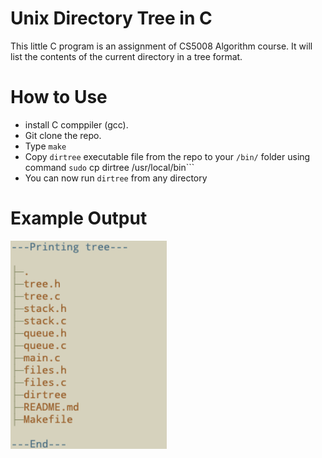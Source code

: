 # Unix Directory Tree in C

This little C program is an assignment of CS5008 Algorithm course. It will list the contents of the current directory in a tree format.

# How to Use
* install C comppiler (gcc).
* Git clone the repo.
* Type ```make```
* Copy ```dirtree``` executable file from the repo to your ```/bin/``` folder using command ```sudo``` cp dirtree /usr/local/bin```
* You can now run ```dirtree``` from any directory

# Example Output
<img src="https://github.com/xxjingxx/directory_tree/blob/main/example_output1.png" width="250"/>
